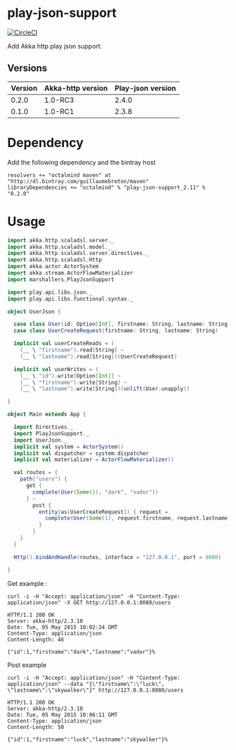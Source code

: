 # play-json-support

[![CircleCI](https://circleci.com/gh/guillaumebreton/play-json-support.svg?style=svg)](https://circleci.com/gh/guillaumebreton/play-json-support)

Add Akka http play json support.

## Versions


<table>
  <thead>
    <tr>
      <th>Version</th>
      <th>Akka-http version</th>
      <th>Play-json version</th>
    </tr>
  </thead>
  <tr>
    <td>0.2.0</td>
    <td>1.0-RC3</td>
    <td>2.4.0</td>
  </tr>
  <tr>
    <td>0.1.0</td>
    <td>1.0-RC1</td>
    <td>2.3.8</td>
  </tr>
</table>

# Dependency

Add the following dependency and the bintray host

~~~
resolvers += "octalmind maven" at "http://dl.bintray.com/guillaumebreton/maven"
libraryDependencies += "octalmind" % "play-json-support_2.11" % "0.2.0"

~~~

# Usage

~~~scala
import akka.http.scaladsl.server._
import akka.http.scaladsl.model._
import akka.http.scaladsl.server.directives._
import akka.http.scaladsl.Http
import akka.actor.ActorSystem
import akka.stream.ActorFlowMaterializer
import marshallers.PlayJsonSupport

import play.api.libs.json._
import play.api.libs.functional.syntax._

object UserJson {

  case class User(id: Option[Int], firstname: String, lastname: String)
  case class UserCreateRequest(firstname: String, lastname: String)

  implicit val userCreateReads = (
    (__ \ "firstname").read[String] ~
    (__ \ "lastname").read[String])(UserCreateRequest)

  implicit val userWrites = (
    (__ \ "id").write[Option[Int]] ~
    (__ \ "firstname").write[String] ~
    (__ \ "lastname").write[String])(unlift(User.unapply))

}

object Main extends App {

  import Directives._
  import PlayJsonSupport._
  import UserJson._
  implicit val system = ActorSystem()
  implicit val dispatcher = system.dispatcher
  implicit val materializer = ActorFlowMaterializer()

  val routes = {
    path("users") {
      get {
        complete(User(Some(1), "dark", "vador"))
      } ~
        post {
          entity(as[UserCreateRequest]) { request ⇒
            complete(User(Some(1), request.firstname, request.lastname))
          }
        }
    }
  }

  Http().bindAndHandle(routes, interface = "127.0.0.1", port = 8080)

}
~~~

Get example :

~~~
curl -i -H "Accept: application/json" -H "Content-Type: application/json" -X GET http://127.0.0.1:8080/users

HTTP/1.1 200 OK
Server: akka-http/2.3.10
Date: Tue, 05 May 2015 10:02:34 GMT
Content-Type: application/json
Content-Length: 46

{"id":1,"firstname":"dark","lastname":"vador"}%
~~~

Post example

~~~
curl -i -H "Accept: application/json" -H "Content-Type: application/json" --data "{\"firstname\":\"luck\", \"lastname\":\"skywalker\"}" http://127.0.0.1:8080/users

HTTP/1.1 200 OK
Server: akka-http/2.3.10
Date: Tue, 05 May 2015 10:06:11 GMT
Content-Type: application/json
Content-Length: 50

{"id":1,"firstname":"luck","lastname":"skywalker"}%
~~~
